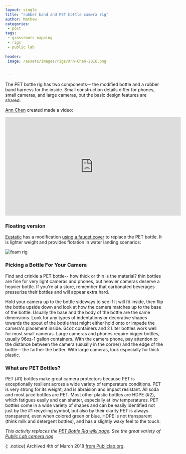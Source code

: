 ```yaml
---
layout: single
title: "rubber band and PET bottle camera rig"
author: Mathew
categories: 
 - post
tags:
 - grassroots mapping
 - rigs
 - public lab
 
header: 
 image: /assets/images/rigs/Ann-Chen-2016.png
 

---
```


The PET bottle rig has two components-- the modified bottle and a rubber band harness for the inside.  Small construction details differ for phones, small cameras, and large cameras, but the basic design features are shared. 

[Ann Chen](http://annhchen.com/) created made a video:

<iframe width="560" height="315" src="https://www.youtube.com/embed/a7NZAu0oXAU" frameborder="0" allowfullscreen></iframe>


### Floating version
[Eustatic](https://publiclab.org/profile/eustatic) has a modification [using a faucet cover](https://publiclab.org/notes/eustatic/03-12-2014/floating-camera-rig) to replace the PET bottle.  It is lighter weight and provides flotation in water landing scenarios:

![foam rig](https://farm4.staticflickr.com/3740/13098768104_59a13ed5fd.jpg)


### Picking a Bottle For Your Camera
Find and crinkle a PET bottle-- how thick or thin is the material? thin bottles are fine for very light cameras and phones, but heavier cameras deserve a heavier bottle.  If you're at a store, remember that carbonated beverages pressurize their bottles and will appear extra hard.

Hold your camera up to the bottle sideways to see if it will fit inside, then flip the bottle upside down and look at how the camera matches up to the base of the bottle.  Usually the base and the body of the bottle are the same dimensions.  Look for any types of indentations or decorative shapes towards the spout of the bottle that might either hold onto or impede the camera's placement inside.
64oz containers and 2 Liter bottles work well for most small cameras.  Large cameras and phones require bigger bottles, usually 96oz-1 gallon containers.  With the camera phone, pay attention to the distance between the camera (usually in the corner) and the edge of the bottle-- the farther the better.  With large cameras, look especially for thick plastic.

### What are PET Bottles?
PET (#1) bottles make great camera protectors because PET is exceptionally resilient across a wide variety of temperature conditions.  PET is very strong for its weight, and is abraision and impact resistant.  All soda and most juice bottles are PET. Most other plastic bottles are HDPE (#2), which fatigues easily and can shatter, especially at low temperatures.   PET bottles come in a wide variety of shapes and can be easily identified not just by the #1 recycling symbol, but also by their clarity PET is always transparent, even when colored green or blue.  HDPE is not transparent (think milk and detergent bottles), and has a slightly waxy feel to the touch.


_This activity replaces the [PET Bottle Rig wiki page](https://publiclab.org/wiki/pet-bottle-rubber-band-rig). See the great variety of [Public Lab camera rigs](https://publiclab.org/tag/photo-rig)_

{: .notice} 
Archived 4th of March 2018 [from Publiclab.org](https://publiclab.org/notes/mathew/02-22-2017/rubber-band-and-pet-bottle-camera-rig).